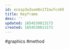 ```yaml
---
id: ecoip3w3uxm8x172aufcs69
title: Keyframe
desc: ''
updated: 1654530813173
created: 1654530813173
---
```

#graphics #method
